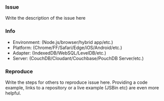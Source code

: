 <!--
     Hello! 👋
     Thank you for opening an issue on PouchDB.
     There is also a 3-Minute read, on how to format your issue:
     https://guides.github.com/features/mastering-markdown/
     This template is optional, but it may help us fix your issue faster.
-->
### Issue
Write the description of the issue here

### Info
- Environment: (Node.js/browser/hybrid app/etc.)
- Platform: (Chrome/FF/Safari/Edge/iOS/Android/etc.)
- Adapter: (IndexedDB/WebSQL/LevelDB/etc.)
- Server: (CouchDB/Cloudant/Couchbase/PouchDB Server/etc.)

### Reproduce
Write the steps for others to reproduce issue here. Providing a code example, links to a repository or a live example (JSBin etc) are even more helpful.
